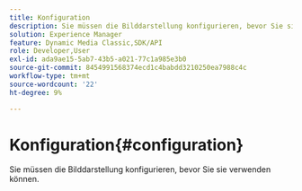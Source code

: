 ```yaml
---
title: Konfiguration
description: Sie müssen die Bilddarstellung konfigurieren, bevor Sie sie verwenden können.
solution: Experience Manager
feature: Dynamic Media Classic,SDK/API
role: Developer,User
exl-id: ada9ae15-5ab7-43b5-a021-77c1a985e3b0
source-git-commit: 8454991568374ecd1c4babdd3210250ea7988c4c
workflow-type: tm+mt
source-wordcount: '22'
ht-degree: 9%

---
```


# Konfiguration{#configuration}

Sie müssen die Bilddarstellung konfigurieren, bevor Sie sie verwenden können.
